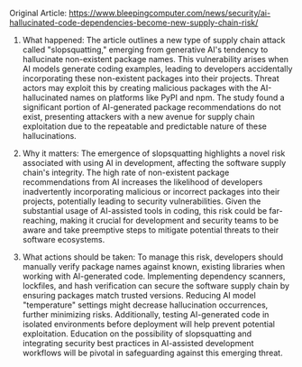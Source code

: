 Original Article: https://www.bleepingcomputer.com/news/security/ai-hallucinated-code-dependencies-become-new-supply-chain-risk/

1) What happened: The article outlines a new type of supply chain attack called "slopsquatting," emerging from generative AI's tendency to hallucinate non-existent package names. This vulnerability arises when AI models generate coding examples, leading to developers accidentally incorporating these non-existent packages into their projects. Threat actors may exploit this by creating malicious packages with the AI-hallucinated names on platforms like PyPI and npm. The study found a significant portion of AI-generated package recommendations do not exist, presenting attackers with a new avenue for supply chain exploitation due to the repeatable and predictable nature of these hallucinations.

2) Why it matters: The emergence of slopsquatting highlights a novel risk associated with using AI in development, affecting the software supply chain's integrity. The high rate of non-existent package recommendations from AI increases the likelihood of developers inadvertently incorporating malicious or incorrect packages into their projects, potentially leading to security vulnerabilities. Given the substantial usage of AI-assisted tools in coding, this risk could be far-reaching, making it crucial for development and security teams to be aware and take preemptive steps to mitigate potential threats to their software ecosystems.

3) What actions should be taken: To manage this risk, developers should manually verify package names against known, existing libraries when working with AI-generated code. Implementing dependency scanners, lockfiles, and hash verification can secure the software supply chain by ensuring packages match trusted versions. Reducing AI model "temperature" settings might decrease hallucination occurrences, further minimizing risks. Additionally, testing AI-generated code in isolated environments before deployment will help prevent potential exploitation. Education on the possibility of slopsquatting and integrating security best practices in AI-assisted development workflows will be pivotal in safeguarding against this emerging threat.